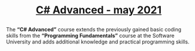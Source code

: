 # <p align="center"><a href="https://softuni.bg/trainings/3343/csharp-advanced-may-2021/internal"> C# Advanced - may 2021 <a/><p>

The  **“C# Advanced”** course extends the previously gained basic coding skills from the **“Programming Fundamentals”** course at the Software University and adds additional knowledge and practical programming skills. 
